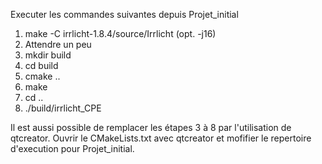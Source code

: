 Executer les commandes suivantes depuis Projet_initial
1. make -C irrlicht-1.8.4/source/Irrlicht (opt. -j16)           
2. Attendre un peu
3. mkdir build
4. cd build
5. cmake ..
6. make
7. cd ..
8. ./build/irrlicht_CPE

Il est aussi possible de remplacer les étapes 3 à 8 par l'utilisation de qtcreator. 
Ouvrir le CMakeLists.txt avec qtcreator et mofifier le repertoire d'execution pour Projet_initial.
